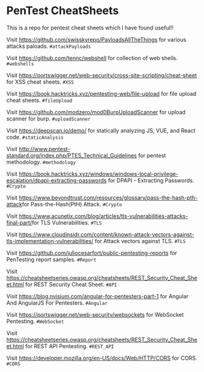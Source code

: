 # PenTest CheatSheets
This is a repo for pentest cheat sheets which I have found useful!!

Visit https://github.com/swisskyrepo/PayloadsAllTheThings for various attacks paloads. `#attackPayloads`

Visit https://github.com/tennc/webshell for collection of web shells. `#webshells`

Visit https://portswigger.net/web-security/cross-site-scripting/cheat-sheet for XSS cheat sheets. `#XSS`

Visit https://book.hacktricks.xyz/pentesting-web/file-upload for file upload cheat sheets. `#fileUpload`

Visit https://github.com/modzero/mod0BurpUploadScanner for upload scanner for burp. `#uploadScanner`

Visit https://deepscan.io/demo/ for statically analyzing JS, VUE, and React code. `#staticAnalysis`

Visit http://www.pentest-standard.org/index.php/PTES_Technical_Guidelines for pentest methodology. `#methodology`

Visit https://book.hacktricks.xyz/windows/windows-local-privilege-escalation/dpapi-extracting-passwords for DPAPI - Extracting Passwords. `#Crypto` 

Visit https://www.beyondtrust.com/resources/glossary/pass-the-hash-pth-attack ​for Pass-the-Hash(PtH) Attack. `#Crypto` 

Visit https://www.acunetix.com/blog/articles/tls-vulnerabilities-attacks-final-part/ ​for TLS Vulnerabilities. `#TLS` 

Visit https://www.cloudinsidr.com/content/known-attack-vectors-against-tls-implementation-vulnerabilities/ for Attack vectors against TLS. `#TLS` 

Visit https://github.com/juliocesarfort/public-pentesting-reports for PenTesting report samples. `#Report`

Visit https://cheatsheetseries.owasp.org/cheatsheets/REST_Security_Cheat_Sheet.html for REST Security Cheat Sheet. `#API`

Visit https://blog.nvisium.com/angular-for-pentesters-part-1 for Angular And AngularJS For Pentesters. `#Angular`

Visit https://portswigger.net/web-security/websockets for WebSocket Pentesting. `#WebSocket`

Visit https://cheatsheetseries.owasp.org/cheatsheets/REST_Security_Cheat_Sheet.html for REST API Pentesting. `#REST_API`

Visit https://developer.mozilla.org/en-US/docs/Web/HTTP/CORS for CORS. `#CORS`
